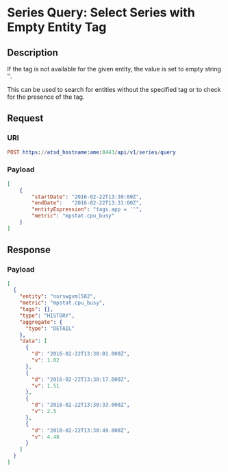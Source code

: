 # Series Query: Select Series with Empty Entity Tag

## Description

If the tag is not available for the given entity, the value is set to empty string ''.

This can be used to search for entities without the specified tag or to check for the presence of the tag.

## Request

### URI

```elm
POST https://atsd_hostname:ame:8443/api/v1/series/query
```

### Payload

```json
[
    {
        "startDate": "2016-02-22T13:30:00Z",
        "endDate":   "2016-02-22T13:31:00Z",
        "entityExpression": "tags.app = ''",
        "metric": "mpstat.cpu_busy"
    }
]
```

## Response

### Payload

```json
[
  {
    "entity": "nurswgvml502",
    "metric": "mpstat.cpu_busy",
    "tags": {},
    "type": "HISTORY",
    "aggregate": {
      "type": "DETAIL"
    },
    "data": [
      {
        "d": "2016-02-22T13:30:01.000Z",
        "v": 1.02
      },
      {
        "d": "2016-02-22T13:30:17.000Z",
        "v": 1.51
      },
      {
        "d": "2016-02-22T13:30:33.000Z",
        "v": 2.5
      },
      {
        "d": "2016-02-22T13:30:49.000Z",
        "v": 4.48
      }
    ]
  }
]
```

